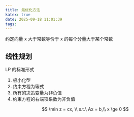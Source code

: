 ```yaml
---
title: 最优化方法
katex: true
date: 2025-09-18 11:01:39
tags:
---
```


约定向量 x 大于常数等价于 x 的每个分量大于某个常数

## 线性规划

LP 的标准形式

1. 极小化型
2. 约束方程为等式
3. 所有的决策变量为非负值
4. 约束方程的右端项系数为非负值

$$
\min z = cx, \\
s.t.\ Ax = b,\\
x \ge 0
$$
